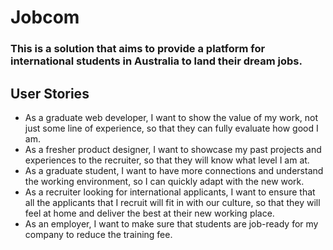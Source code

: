 # Jobcom
### This is a solution that aims to provide a platform for international students in Australia to land their dream jobs.

## User Stories
- As a graduate web developer, I want to show the value of my work, not just some line of experience, so that they can fully evaluate how good I am.
- As a fresher product designer, I want to showcase my past projects and experiences to the recruiter, so that they will know what level I am at.
- As a graduate student, I want to have more connections and understand the working environment, so I can quickly adapt with the new work.
- As a recruiter looking for international applicants, I want to ensure that all the applicants that I recruit will fit in with our culture, so that they will feel at home and deliver the best at their new working place.
- As an employer, I want to make sure that students are job-ready for my company to reduce the training fee.
